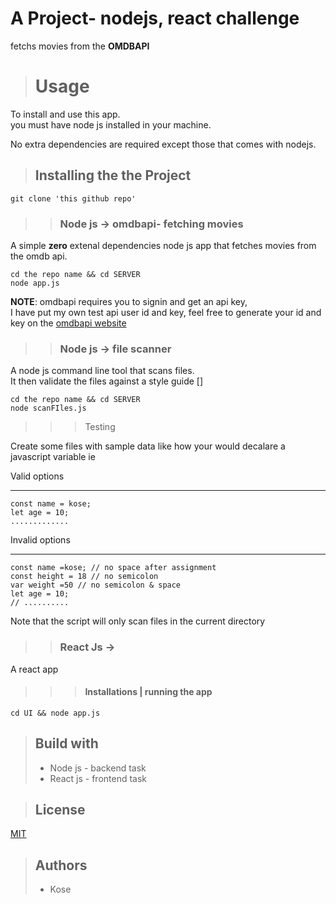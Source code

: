 # A Project- nodejs, react challenge
fetchs movies from the __OMDBAPI__

> # Usage
>
To install and use this app.  
you  must have node js installed in your machine.

No extra dependencies are required except those that comes with nodejs.

> ## Installing the the Project
````
git clone 'this github repo'
````
>> ### Node js -> omdbapi- fetching movies
A simple __zero__ extenal dependencies node js app that fetches movies from the omdb api.  

````
cd the repo name && cd SERVER
node app.js
````

**NOTE**: omdbapi requires you to signin and get an api key,  
I have put my own test api user id and key, feel free to generate your id and key on the [omdbapi website](http://www.omdbapi.com "go to the api key section")

>> ### Node js -> file scanner
A node js command line tool that scans files.  
It then validate the files against a style guide []
````
cd the repo name && cd SERVER
node scanFIles.js
````
>>> Testing

Create some files with sample data like how your would decalare a javascript variable ie  

Valid options
***
````
const name = kose;
let age = 10;
.............
````
Invalid options
***
````
const name =kose; // no space after assignment
const height = 18 // no semicolon
var weight =50 // no semicolon & space
let age = 10;
// ..........
````

Note that the script will only scan files in the current directory

>> ### React Js -> 
A react app

>>> #### Installations | running the app
````
cd UI && node app.js
````

> ## Build with
>- Node js - backend task
>- React js - frontend task 

> ## License
[MIT](http://somelinks "usage license")

> ## Authors
>- Kose
